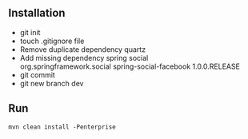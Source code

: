 <h2> Installation </h2>
<ul>
 <li>git init</li>
 <li>touch .gitignore file</li>
 <li>Remove duplicate dependency quartz</li>
 <li>Add missing dependency spring social</li>
    <dependency>
    	<groupId>org.springframework.social</groupId>
	<artifactId>spring-social-facebook</artifactId>
	<version>1.0.0.RELEASE</version>
    </dependency>
 <li>git commit</li>
 <li>git new branch dev</li>
</ul>

<h2> Run </h2>
<code>mvn clean install -Penterprise</code>
